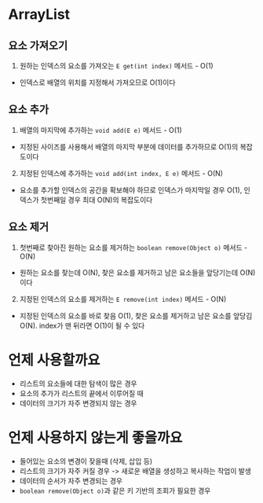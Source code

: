 # ArrayList

## 요소 가져오기
1. 원하는 인덱스의 요소를 가져오는 `E get(int index)` 메서드 - O(1)
- 인덱스로 배열의 위치를 지정해서 가져오므로 O(1)이다

## 요소 추가
1. 배열의 마지막에 추가하는 `void add(E e)` 메서드 - O(1)
- 지정된 사이즈를 사용해서 배열의 마지막 부분에 데이터를 추가하므로 O(1)의 복잡도이다

2. 지정된 인덱스에 추가하는 `void add(int index, E e)` 메서드 - O(N)
- 요소를 추가할 인덱스의 공간을 확보해야 하므로 인덱스가 마지막일 경우 O(1), 인덱스가 첫번째일 경우 최대 O(N)의 복잡도이다

## 요소 제거
1. 첫번째로 찾아진 원하는 요소를 제거하는 `boolean remove(Object o)` 메서드 - O(N)
- 원하는 요소를 찾는데 O(N), 찾은 요소를 제거하고 남은 요소들을 앞당기는데 O(N)이다

2. 지정된 인덱스의 요소를 제거하는 `E remove(int index)` 메서드 - O(N)
- 지정된 인덱스의 요소를 바로 찾음 O(1), 찾은 요소를 제거하고 남은 요소를 앞당김 O(N). index가 맨 뒤라면 O(1)이 될 수 있다


# 언제 사용할까요
- 리스트의 요소들에 대한 탐색이 많은 경우
- 요소의 추가가 리스트의 끝에서 이루어질 때
- 데이터의 크기가 자주 변경되지 않는 경우

# 언제 사용하지 않는게 좋을까요
- 들어있는 요소의 변경이 잦을때 (삭제, 삽입 등)
- 리스트의 크기가 자주 커질 경우 -> 새로운 배열을 생성하고 복사하는 작업이 발생
- 데이터의 순서가 자주 변경되는 경우
- `boolean remove(Object o)`과 같은 키 기반의 조회가 필요한 경우